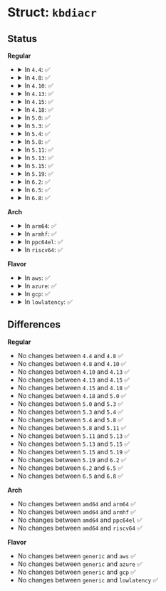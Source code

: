 # Struct: <code>kbdiacr</code>

## Status
<b>Regular</b>
<ul>
<li>
<details>
<summary>In <code>4.4</code>: ✅</summary>

```c
struct kbdiacr {
    unsigned char diacr;
    unsigned char base;
    unsigned char result;
};
```
</details>
</li>
<li>
<details>
<summary>In <code>4.8</code>: ✅</summary>

```c
struct kbdiacr {
    unsigned char diacr;
    unsigned char base;
    unsigned char result;
};
```
</details>
</li>
<li>
<details>
<summary>In <code>4.10</code>: ✅</summary>

```c
struct kbdiacr {
    unsigned char diacr;
    unsigned char base;
    unsigned char result;
};
```
</details>
</li>
<li>
<details>
<summary>In <code>4.13</code>: ✅</summary>

```c
struct kbdiacr {
    unsigned char diacr;
    unsigned char base;
    unsigned char result;
};
```
</details>
</li>
<li>
<details>
<summary>In <code>4.15</code>: ✅</summary>

```c
struct kbdiacr {
    unsigned char diacr;
    unsigned char base;
    unsigned char result;
};
```
</details>
</li>
<li>
<details>
<summary>In <code>4.18</code>: ✅</summary>

```c
struct kbdiacr {
    unsigned char diacr;
    unsigned char base;
    unsigned char result;
};
```
</details>
</li>
<li>
<details>
<summary>In <code>5.0</code>: ✅</summary>

```c
struct kbdiacr {
    unsigned char diacr;
    unsigned char base;
    unsigned char result;
};
```
</details>
</li>
<li>
<details>
<summary>In <code>5.3</code>: ✅</summary>

```c
struct kbdiacr {
    unsigned char diacr;
    unsigned char base;
    unsigned char result;
};
```
</details>
</li>
<li>
<details>
<summary>In <code>5.4</code>: ✅</summary>

```c
struct kbdiacr {
    unsigned char diacr;
    unsigned char base;
    unsigned char result;
};
```
</details>
</li>
<li>
<details>
<summary>In <code>5.8</code>: ✅</summary>

```c
struct kbdiacr {
    unsigned char diacr;
    unsigned char base;
    unsigned char result;
};
```
</details>
</li>
<li>
<details>
<summary>In <code>5.11</code>: ✅</summary>

```c
struct kbdiacr {
    unsigned char diacr;
    unsigned char base;
    unsigned char result;
};
```
</details>
</li>
<li>
<details>
<summary>In <code>5.13</code>: ✅</summary>

```c
struct kbdiacr {
    unsigned char diacr;
    unsigned char base;
    unsigned char result;
};
```
</details>
</li>
<li>
<details>
<summary>In <code>5.15</code>: ✅</summary>

```c
struct kbdiacr {
    unsigned char diacr;
    unsigned char base;
    unsigned char result;
};
```
</details>
</li>
<li>
<details>
<summary>In <code>5.19</code>: ✅</summary>

```c
struct kbdiacr {
    unsigned char diacr;
    unsigned char base;
    unsigned char result;
};
```
</details>
</li>
<li>
<details>
<summary>In <code>6.2</code>: ✅</summary>

```c
struct kbdiacr {
    unsigned char diacr;
    unsigned char base;
    unsigned char result;
};
```
</details>
</li>
<li>
<details>
<summary>In <code>6.5</code>: ✅</summary>

```c
struct kbdiacr {
    unsigned char diacr;
    unsigned char base;
    unsigned char result;
};
```
</details>
</li>
<li>
<details>
<summary>In <code>6.8</code>: ✅</summary>

```c
struct kbdiacr {
    unsigned char diacr;
    unsigned char base;
    unsigned char result;
};
```
</details>
</li>
</ul>
<b>Arch</b>
<ul>
<li>
<details>
<summary>In <code>arm64</code>: ✅</summary>

```c
struct kbdiacr {
    unsigned char diacr;
    unsigned char base;
    unsigned char result;
};
```
</details>
</li>
<li>
<details>
<summary>In <code>armhf</code>: ✅</summary>

```c
struct kbdiacr {
    unsigned char diacr;
    unsigned char base;
    unsigned char result;
};
```
</details>
</li>
<li>
<details>
<summary>In <code>ppc64el</code>: ✅</summary>

```c
struct kbdiacr {
    unsigned char diacr;
    unsigned char base;
    unsigned char result;
};
```
</details>
</li>
<li>
<details>
<summary>In <code>riscv64</code>: ✅</summary>

```c
struct kbdiacr {
    unsigned char diacr;
    unsigned char base;
    unsigned char result;
};
```
</details>
</li>
</ul>
<b>Flavor</b>
<ul>
<li>
<details>
<summary>In <code>aws</code>: ✅</summary>

```c
struct kbdiacr {
    unsigned char diacr;
    unsigned char base;
    unsigned char result;
};
```
</details>
</li>
<li>
<details>
<summary>In <code>azure</code>: ✅</summary>

```c
struct kbdiacr {
    unsigned char diacr;
    unsigned char base;
    unsigned char result;
};
```
</details>
</li>
<li>
<details>
<summary>In <code>gcp</code>: ✅</summary>

```c
struct kbdiacr {
    unsigned char diacr;
    unsigned char base;
    unsigned char result;
};
```
</details>
</li>
<li>
<details>
<summary>In <code>lowlatency</code>: ✅</summary>

```c
struct kbdiacr {
    unsigned char diacr;
    unsigned char base;
    unsigned char result;
};
```
</details>
</li>
</ul>

## Differences
<b>Regular</b>
<ul>
<li>
No changes between <code>4.4</code> and <code>4.8</code> ✅
</li>
<li>
No changes between <code>4.8</code> and <code>4.10</code> ✅
</li>
<li>
No changes between <code>4.10</code> and <code>4.13</code> ✅
</li>
<li>
No changes between <code>4.13</code> and <code>4.15</code> ✅
</li>
<li>
No changes between <code>4.15</code> and <code>4.18</code> ✅
</li>
<li>
No changes between <code>4.18</code> and <code>5.0</code> ✅
</li>
<li>
No changes between <code>5.0</code> and <code>5.3</code> ✅
</li>
<li>
No changes between <code>5.3</code> and <code>5.4</code> ✅
</li>
<li>
No changes between <code>5.4</code> and <code>5.8</code> ✅
</li>
<li>
No changes between <code>5.8</code> and <code>5.11</code> ✅
</li>
<li>
No changes between <code>5.11</code> and <code>5.13</code> ✅
</li>
<li>
No changes between <code>5.13</code> and <code>5.15</code> ✅
</li>
<li>
No changes between <code>5.15</code> and <code>5.19</code> ✅
</li>
<li>
No changes between <code>5.19</code> and <code>6.2</code> ✅
</li>
<li>
No changes between <code>6.2</code> and <code>6.5</code> ✅
</li>
<li>
No changes between <code>6.5</code> and <code>6.8</code> ✅
</li>
</ul>
<b>Arch</b>
<ul>
<li>
No changes between <code>amd64</code> and <code>arm64</code> ✅
</li>
<li>
No changes between <code>amd64</code> and <code>armhf</code> ✅
</li>
<li>
No changes between <code>amd64</code> and <code>ppc64el</code> ✅
</li>
<li>
No changes between <code>amd64</code> and <code>riscv64</code> ✅
</li>
</ul>
<b>Flavor</b>
<ul>
<li>
No changes between <code>generic</code> and <code>aws</code> ✅
</li>
<li>
No changes between <code>generic</code> and <code>azure</code> ✅
</li>
<li>
No changes between <code>generic</code> and <code>gcp</code> ✅
</li>
<li>
No changes between <code>generic</code> and <code>lowlatency</code> ✅
</li>
</ul>

